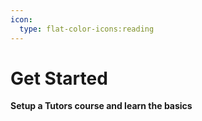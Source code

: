 ```yaml
---
icon:
  type: flat-color-icons:reading
---
```


# Get Started

<b>Setup a Tutors course and learn the basics</b>